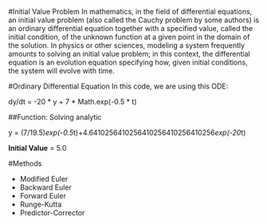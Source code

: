 #Initial Value Problem
In mathematics, in the field of differential equations, an initial value problem (also called the Cauchy problem by some authors) is an ordinary differential equation together with a specified value, called the initial condition, of the unknown function at a given point in the domain of the solution. In physics or other sciences, modeling a system frequently amounts to solving an initial value problem; in this context, the differential equation is an evolution equation specifying how, given initial conditions, the system will evolve with time.

#Ordinary Differential Equation
In this code, we are using this ODE:

dy/dt = -20 * y + 7 * Math.exp(-0.5 * t)

##Function:
Solving analytic

y = (7/19.5)*exp(-0.5*t)+4.6410256410256410256410256410256*exp(-20*t)

**Initial Value** = 5.0

#Methods
+ Modified Euler
+ Backward Euler
+ Forward Euler
+ Runge-Kutta
+ Predictor-Corrector

